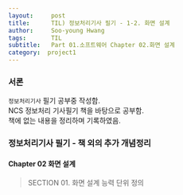 ```yaml
---
layout:     post
title:      TIL) 정보처리기사 필기 - 1-2. 화면 설계 
author:     Soo-young Hwang
tags: 		TIL
subtitle:  	Part 01.소프트웨어 Chapter 02.화면 설계
category:  project1
---
```

### 서론   
`정보처리기사` 필기 공부중 작성함.   
NCS 정보처리 기사필기 책을 바탕으로 공부함.   
책에 없는 내용을 정리하며 기록하였음.   

### 정보처리기사 필기 - 책 외의 추가 개념정리
#### Chapter 02 화면 설계
<blockquote>SECTION 01. 화면 설계 능력 단위 정의</blockquote>
